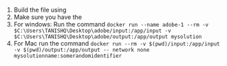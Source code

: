 1. Build the file using 
2. Make sure you have the 
2. For windows: Run the command `docker run --name adobe-1 --rm -v $C:\Users\TANISHQ\Desktop\adobe/input:/app/input -v $C:\Users\TANISHQ\Desktop\adobe/output:/app/output mysolution`
3. For Mac run the command `docker run --rm -v $(pwd)/input:/app/input -v $(pwd)/output:/app/output --
network none mysolutionname:somerandomidentifier`